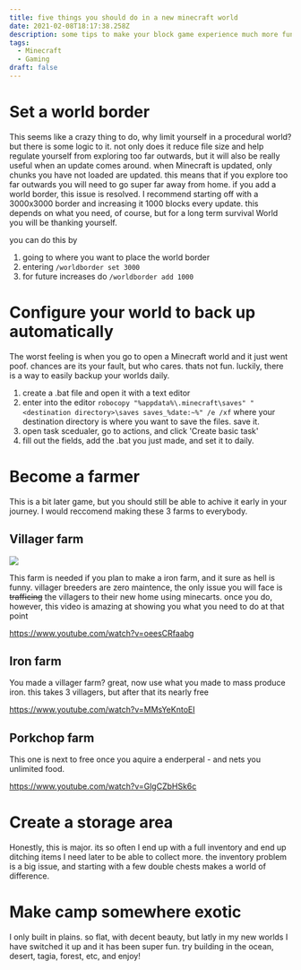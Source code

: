 ```yaml
---
title: five things you should do in a new minecraft world
date: 2021-02-08T18:17:38.258Z
description: some tips to make your block game experience much more fun
tags:
  - Minecraft
  - Gaming
draft: false
---
```

# Set a world border

This seems like a crazy thing to do, why limit yourself in a procedural world? but there is some logic to it. not only does it reduce file size and help regulate yourself from exploring too far outwards, but it will also be really useful when an update comes around. when Minecraft is updated, only chunks you have not loaded are updated. this means that if you explore too far outwards you will need to go super far away from home. if you add a world border, this issue is resolved. I recommend starting off with a 3000x3000 border and increasing it 1000 blocks every update. this depends on what you need, of course, but for a long term survival World you will be thanking yourself. 

you can do this by

1. going to where you want to place the world border
2. entering `/worldborder set 3000`
3. for future increases do `/worldborder add 1000`

# Configure your world to back up automatically

The worst feeling is when you go to open a Minecraft world and it just went poof. chances are its your fault, but who cares. thats not fun. luckily, there is a way to easily backup your worlds daily.

1. create a .bat file and open it with a text editor
2. enter into the editor `robocopy "%appdata%\.minecraft\saves" "<destination directory>\saves saves_%date:~%" /e /xf` where your destination directory is where you want to save the files. save it.
3. open task scedualer, go to actions, and click 'Create basic task'
4. fill out the fields, add the .bat you just made, and set it to daily.

# Become a farmer

This is a bit later game, but you should still be able to achive it early in your journey. I would reccomend making these 3 farms to everybody.

## Villager farm

![](https://i.redd.it/9mk5z24f3rm31.png)

This farm is needed if you plan to make a iron farm, and it sure as hell is funny. villager breeders are zero maintence, the only issue you will face is ~~trafficing~~ the villagers to their new home using minecarts. once you do, however, this video is amazing at showing you what you need to do at that point

https://www.youtube.com/watch?v=oeesCRfaabg

## Iron farm

You made a villager farm? great, now use what you made to mass produce iron. this takes 3 villagers, but after that its nearly free

https://www.youtube.com/watch?v=MMsYeKntoEI

## Porkchop farm

This one is next to free once you aquire a enderperal - and nets you unlimited food.

https://www.youtube.com/watch?v=GlgCZbHSk6c

# Create a storage area

Honestly, this is major. its so often I end up with a full inventory and end up ditching items I need later to be able to collect more. the inventory problem is a big issue, and starting with a few double chests makes a world of difference.

# Make camp somewhere exotic

I only built in plains. so flat, with decent beauty, but latly in my new worlds I have switched it up and it has been super fun. try building in the ocean, desert, tagia, forest, etc, and enjoy!